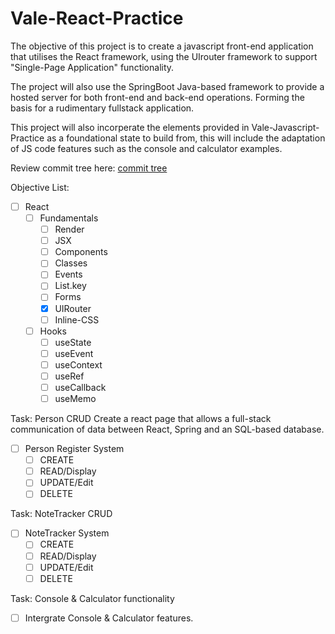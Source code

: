 # Vale-React-Practice

The objective of this project is to create a javascript front-end application that utilises the React framework, using the UIrouter framework to support "Single-Page Application" functionality.

The project will also use the SpringBoot Java-based framework to provide a hosted server for both front-end and back-end operations. Forming the basis for a rudimentary fullstack application.

This project will also incorperate the elements provided in Vale-Javascript-Practice as a foundational state to build from, this will include the adaptation of JS code features such as the console and calculator examples.

Review commit tree here: [commit tree](https://github.com/MorickClive/Vale-React-Practice/network)

Objective List:

- [ ] React
  - [ ] Fundamentals
    - [ ] Render
    - [ ] JSX
    - [ ] Components
    - [ ] Classes
    - [ ] Events
    - [ ] List.key
    - [ ] Forms
    - [X] UIRouter
    - [ ] Inline-CSS
  - [ ] Hooks
    - [ ] useState
    - [ ] useEvent
    - [ ] useContext
    - [ ] useRef
    - [ ] useCallback
    - [ ] useMemo

Task: Person CRUD
Create a react page that allows a full-stack communication of data between React, Spring and an SQL-based database.

- [ ] Person Register System
  - [ ] CREATE
  - [ ] READ/Display
  - [ ] UPDATE/Edit
  - [ ] DELETE

Task: NoteTracker CRUD

- [ ] NoteTracker System
  - [ ] CREATE
  - [ ] READ/Display
  - [ ] UPDATE/Edit
  - [ ] DELETE
 
 Task: Console & Calculator functionality
 - [ ] Intergrate Console & Calculator features.
